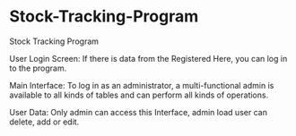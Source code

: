 # Stock-Tracking-Program
Stock Tracking Program

User Login Screen: If there is data from the Registered Here, you can log in to the program.

Main Interface: To log in as an administrator, a multi-functional admin is available to all kinds of tables and can perform all kinds of operations.

User Data: Only admin can access this Interface, admin load user can delete, add or edit.
